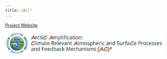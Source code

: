 ```yaml
---
title: (AC)³
---
```


[Project Website](https://www.ac3-tr.de/)

![](./logos/arctic-amplification-logo-ac3.png)
